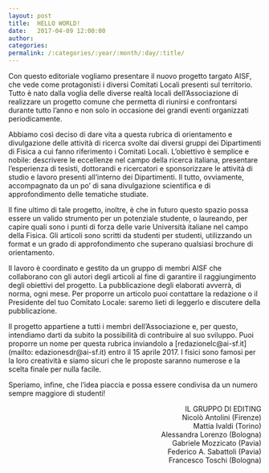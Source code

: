 ```yaml
---
layout: post
title:  HELLO WORLD!
date:   2017-04-09 12:00:00
author: 
categories:  
permalink: /:categories/:year/:month/:day/:title/
---
```


Con questo editoriale vogliamo presentare il nuovo progetto targato AISF, che vede come protagonisti i diversi Comitati Locali presenti sul territorio. Tutto è nato dalla voglia delle diverse realtà locali dell’Associazione di realizzare un progetto comune che permetta di riunirsi e confrontarsi durante tutto l’anno e non solo in occasione dei grandi eventi organizzati periodicamente.

Abbiamo così deciso di dare vita a questa rubrica di orientamento e divulgazione delle attività di ricerca svolte dai diversi gruppi dei Dipartimenti di Fisica a cui fanno riferimento i Comitati Locali. L’obiettivo è semplice e nobile: descrivere le eccellenze nel campo della ricerca italiana, presentare l’esperienza di tesisti, dottorandi e ricercatori e sponsorizzare le attività di studio e lavoro presenti all’interno dei Dipartimenti. Il tutto, ovviamente, accompagnato da un po’ di sana divulgazione scientifica e di approfondimento delle tematiche studiate.

Il fine ultimo di tale progetto, inoltre, è che in futuro questo spazio possa essere un valido strumento per un potenziale studente, o laureando, per capire quali sono i punti di forza delle varie Università italiane nel campo della Fisica. Gli articoli sono scritti da studenti per studenti, utilizzando un format e un grado di approfondimento che superano qualsiasi brochure di orientamento.

Il lavoro è coordinato e gestito da un gruppo di membri AISF che collaborano con gli autori degli articoli al fine di garantire il raggiungimento degli obiettivi del progetto. La pubblicazione degli elaborati avverrà, di norma, ogni mese. Per proporre un articolo puoi contattare la redazione o il Presidente del tuo Comitato Locale: saremo lieti di leggerlo e discutere della pubblicazione.

Il progetto appartiene a tutti i membri dell’Associazione e, per questo, intendiamo darti da subito la possibilità di contribuire al suo sviluppo. Puoi proporre un nome per questa rubrica inviandolo a [redazionelc&#64;&#97;&#105;&#45;&#115;&#102;&#46;&#105;&#116;](mailto: edazionesdr&#64;&#97;&#105;&#45;&#115;&#102;&#46;&#105;&#116;) entro il 15 aprile 2017. I fisici sono famosi per la loro creatività e siamo sicuri che le proposte saranno numerose e la scelta finale per nulla facile.

Speriamo, infine, che l’idea piaccia e possa essere condivisa da un numero sempre maggiore di studenti!

<div style="text-align: right"> 
    IL GRUPPO DI EDITING <br>
    Nicolò Antolini (Firenze) <br>
    Mattia Ivaldi (Torino) <br>
    Alessandra Lorenzo (Bologna) <br>
    Gabriele Mozzicato (Pavia) <br>
    Federico A. Sabattoli (Pavia) <br>
    Francesco Toschi (Bologna) 
</div>